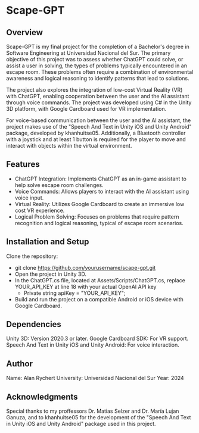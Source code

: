 # Scape-GPT

## Overview

Scape-GPT is my final project for the completion of a Bachelor's degree in Software Engineering at Universidad Nacional del Sur. The primary objective of this project was to assess whether ChatGPT could solve, or assist a user in solving, the types of problems typically encountered in an escape room. These problems often require a combination of environmental awareness and logical reasoning to identify patterns that lead to solutions.

The project also explores the integration of low-cost Virtual Reality (VR) with ChatGPT, enabling cooperation between the user and the AI assistant through voice commands. The project was developed using C# in the Unity 3D platform, with Google Cardboard used for VR implementation.

For voice-based communication between the user and the AI assistant, the project makes use of the "Speech And Text in Unity iOS and Unity Android" package, developed by khanhuitse05. Additionally, a Bluetooth controller with a joystick and at least 1 button is required for the player to move and interact with objects within the virtual environment.

## Features

-  ChatGPT Integration: Implements ChatGPT as an in-game assistant to help solve escape room challenges.
-  Voice Commands: Allows players to interact with the AI assistant using voice input.
-  Virtual Reality: Utilizes Google Cardboard to create an immersive low cost VR experience.
-  Logical Problem Solving: Focuses on problems that require pattern recognition and logical reasoning, typical of escape room scenarios.

## Installation and Setup

Clone the repository:
-  git clone https://github.com/yourusername/scape-gpt.git
-  Open the project in Unity 3D.
-  In the ChatGPT.cs file, located at Assets/Scripts/ChatGPT.cs, replace YOUR_API_KEY at line 18 with your actual OpenAI API key
    - Private string apiKey = "YOUR_API_KEY";
-  Build and run the project on a compatible Android or iOS device with Google Cardboard.

## Dependencies

Unity 3D: Version 2020.3 or later.
Google Cardboard SDK: For VR support.
Speech And Text in Unity iOS and Unity Android: For voice interaction.

## Author
Name: Alan Rychert
University: Universidad Nacional del Sur
Year: 2024

## Acknowledgments
Special thanks to my proffessors Dr. Matias Selzer and Dr. María Lujan Ganuza, and to khanhuitse05 for the development of the "Speech And Text in Unity iOS and Unity Android" package used in this project.
